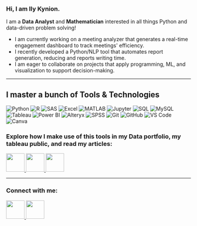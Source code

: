 ### Hi, I am Ily Kynion.  

I am a <b>Data Analyst</b> and <b>Mathematician</b> interested in all things Python and data-driven problem solving!</span>

- I am currently working on a meeting analyzer that generates a real-time engagement dashboard to track meetings' efficiency.
- I recently developed a Python/NLP tool that automates report generation, reducing and reports writing time.
- I am eager to collaborate on projects that apply programming, ML, and visualization to support decision-making.  

---

## I master a bunch of Tools & Technologies

<p align="left">
 <img src="https://img.shields.io/badge/-Python-3776AB?style=for-the-badge&logo=python&logoColor=white" title="Python" alt="Python" />
 <img src="https://img.shields.io/badge/-R-276DC3?style=for-the-badge&logo=r&logoColor=white" title="R" alt="R" />
 <img src="https://img.shields.io/badge/-SAS-1C4E80?style=for-the-badge&logo=sas&logoColor=white" title="SAS" alt="SAS" />
 <img src="https://img.shields.io/badge/-Excel-217346?style=for-the-badge&logo=microsoft-excel&logoColor=white" title="Microsoft Excel" alt="Excel" />
 <img src="https://img.shields.io/badge/-MATLAB-0076A8?style=for-the-badge&logo=mathworks&logoColor=white" title="MATLAB" alt="MATLAB" />
 <img src="https://img.shields.io/badge/-Jupyter-F37626?style=for-the-badge&logo=jupyter&logoColor=white" title="Jupyter Notebook" alt="Jupyter" />
 <img src="https://img.shields.io/badge/-SQL-4479A1?style=for-the-badge&logo=mysql&logoColor=white" title="SQL" alt="SQL" />
 <img src="https://img.shields.io/badge/-MySQL-4479A1?style=for-the-badge&logo=mysql&logoColor=white" title="MySQL" alt="MySQL" />
 <img src="https://img.shields.io/badge/-Tableau-E97627?style=for-the-badge&logo=tableau&logoColor=white" title="Tableau" alt="Tableau" />
 <img src="https://img.shields.io/badge/-Power%20BI-F2C811?style=for-the-badge&logo=powerbi&logoColor=black" title="Power BI" alt="Power BI" />
 <img src="https://img.shields.io/badge/-Alteryx-276DC3?style=for-the-badge&logo=alteryx&logoColor=white" title="Alteryx" alt="Alteryx" />
 <img src="https://img.shields.io/badge/-SPSS-1F70C1?style=for-the-badge&logo=ibm&logoColor=white" title="SPSS" alt="SPSS" />
 <img src="https://img.shields.io/badge/-Git-F05032?style=for-the-badge&logo=git&logoColor=white" title="Git" alt="Git" />
 <img src="https://img.shields.io/badge/-GitHub-181717?style=for-the-badge&logo=github&logoColor=white" title="GitHub" alt="GitHub" />
 <img src="https://img.shields.io/badge/-VS%20Code-007ACC?style=for-the-badge&logo=visual-studio-code&logoColor=white" title="Visual Studio Code" alt="VS Code" />
 <img src="https://img.shields.io/badge/-Canva-00C4CC?style=for-the-badge&logo=canva&logoColor=white" title="Canva" alt="Canva" />
</p>

### Explore how I make use of this tools in my Data portfolio, my tableau public, and read my articles:

<a href="https://your-portfolio-link.com">
  <img src="https://cdn.jsdelivr.net/gh/devicons/devicon/icons/html5/html5-original.svg" width="50" height="50"/>
</a>
<a href="https://public.tableau.com/app/profile/ily.kynion.coulibaly/vizzes">
  <img src="https://cdn.worldvectorlogo.com/logos/tableau-software.svg" width="50" height="50"/>
</a>
<a href="https://medium.com/@k.ilycoulibaly">
  <img src="https://upload.wikimedia.org/wikipedia/commons/e/ec/Medium_logo_Monogram.svg" width="50" height="50"/>
</a>

---

### Connect with me: 

<a href="https://www.linkedin.com/in/ily-kynion-coulibaly-05602a189/">
  <img src="https://cdn.jsdelivr.net/gh/devicons/devicon/icons/linkedin/linkedin-original.svg" width="50" height="50"/>
</a>
<a href="mailto:icoulibaly1@babson.edu">
    <img src="https://img.icons8.com/color/48/microsoft-outlook-2019.png" width="50" height="50"/>
  </a>

</p>


